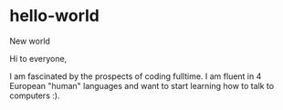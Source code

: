 # hello-world
New world


Hi to everyone,

I am fascinated by the prospects of coding fulltime. I am fluent in 4 European "human" languages and want to start learning how to talk to computers :).
